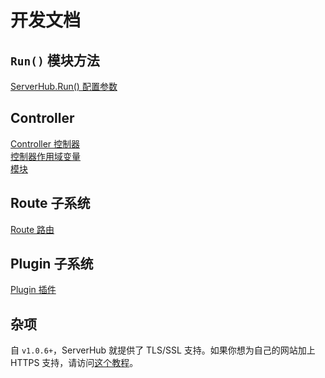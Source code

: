 # 开发文档

## `Run()` 模块方法

[ServerHub.Run() 配置参数](run-module-method.html)

## Controller

[Controller 控制器](controller.html)  
[控制器作用域变量](controller.html#controller-作用域变量)  
[模块]()

## Route 子系统

[Route 路由](route.html)

## Plugin 子系统

[Plugin 插件](plugin.html)

## 杂项

自 `v1.0.6+`，ServerHub 就提供了 TLS/SSL 支持。如果你想为自己的网站加上 HTTPS 支持，请访问[这个教程](/zh/tutorial/tls-tutorial.html)。
